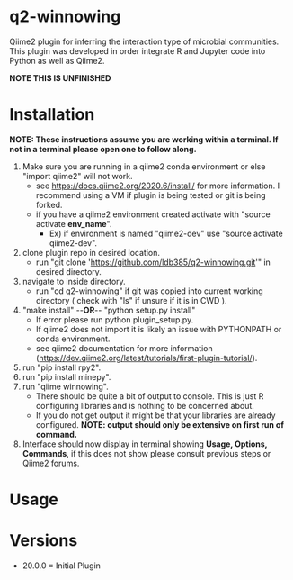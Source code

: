# q2-winnowing
<p> 
Qiime2 plugin for inferring the interaction type of microbial communities.</br>
This plugin was developed in order integrate R and Jupyter code into Python as well as Qiime2.</br>
</p>
<b> NOTE THIS IS UNFINISHED </b>
 
# Installation
__NOTE: These instructions assume you are working within a terminal. If not in a terminal please open one to follow along.__
1. Make sure you are running in a qiime2 conda environment or else "import qiime2" will not work.
    * see https://docs.qiime2.org/2020.6/install/ for more information. I recommend using a VM if plugin is being tested or git is being forked.
    * if you have a qiime2 environment created activate with "source activate __env_name__".
        * Ex) if environment is named "qiime2-dev" use "source activate qiime2-dev".
2. clone plugin repo in desired location.
    * run "git clone 'https://github.com/ldb385/q2-winnowing.git'" in desired directory.
3. navigate to inside directory.
    * run "cd q2-winnowing" if git was copied into current working directory ( check with "ls" if unsure if it is in CWD ).
4. "make install"   --__OR__--   "python setup.py install"
    * If error please run python plugin_setup.py.
    * If qiime2 does not import it is likely an issue with PYTHONPATH or conda environment.
    * see qiime2 documentation for more information (https://dev.qiime2.org/latest/tutorials/first-plugin-tutorial/).
5. run "pip install rpy2".
6. run "pip install minepy".
7. run "qiime winnowing".
    * There should be quite a bit of output to console. This is just R configuring libraries and is nothing to be concerned about.
    * If you do not get output it might be that your libraries are already configured. __NOTE: output should only be extensive on first run of command.__
8. Interface should now display in terminal showing __Usage, Options, Commands__, if this does not show please consult previous steps or Qiime2 forums.


# Usage

# Versions
<ul>
 <li> 20.0.0 = Initial Plugin </li>
</ul>
